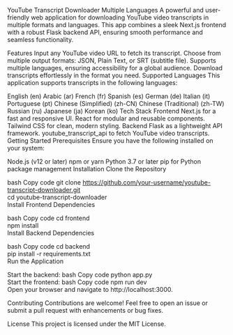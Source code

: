 YouTube Transcript Downloader Multiple Languages
A powerful and user-friendly web application for downloading YouTube video transcripts in multiple formats and languages. This app combines a sleek Next.js frontend with a robust Flask backend API, ensuring smooth performance and seamless functionality.

Features
Input any YouTube video URL to fetch its transcript.
Choose from multiple output formats: JSON, Plain Text, or SRT (subtitle file).
Supports multiple languages, ensuring accessibility for a global audience.
Download transcripts effortlessly in the format you need.
Supported Languages
This application supports transcripts in the following languages:

English (en)
Arabic (ar)
French (fr)
Spanish (es)
German (de)
Italian (it)
Portuguese (pt)
Chinese (Simplified) (zh-CN)
Chinese (Traditional) (zh-TW)
Russian (ru)
Japanese (ja)
Korean (ko)
Tech Stack
Frontend
Next.js for a fast and responsive UI.
React for modular and reusable components.
Tailwind CSS for clean, modern styling.
Backend
Flask as a lightweight API framework.
youtube_transcript_api to fetch YouTube video transcripts.
Getting Started
Prerequisites
Ensure you have the following installed on your system:

Node.js (v12 or later)
npm or yarn
Python 3.7 or later
pip for Python package management
Installation
Clone the Repository

bash
Copy code
git clone https://github.com/your-username/youtube-transcript-downloader.git  
cd youtube-transcript-downloader  
Install Frontend Dependencies

bash
Copy code
cd frontend  
npm install  
Install Backend Dependencies

bash
Copy code
cd backend  
pip install -r requirements.txt  
Run the Application

Start the backend:
bash
Copy code
python app.py  
Start the frontend:
bash
Copy code
npm run dev  
Open your browser and navigate to http://localhost:3000.

Contributing
Contributions are welcome! Feel free to open an issue or submit a pull request with enhancements or bug fixes.

License
This project is licensed under the MIT License.
